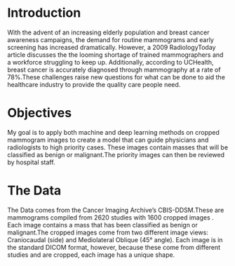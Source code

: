 # Introduction
With the advent of an increasing elderly population and breast cancer awareness campaigns, the demand for routine
mammograms and early screening has increased dramatically. However, a 2009 RadiologyToday article discusses the the looming shortage of trained mammographers and a workforce struggling to keep up. Additionally, according to UCHealth, breast cancer is accurately diagnosed through mammography at a rate of 78%.These challenges raise new questions for what can be done to aid the healthcare industry to provide the quality care people need.

# Objectives
My goal is to apply both machine and deep learning methods on cropped mammogram images to create a model that can guide physicians and radiologists to high priority cases. These images contain masses that will be classified as benign or malignant.The priority images can then be reviewed by hospital staff.

# The Data
The Data comes from the Cancer Imaging Archive’s CBIS-DDSM.These are mammograms compiled from 2620 studies with 1600 cropped images . Each image contains a mass that has been classified as benign or malignant.The cropped images come from two different image views: Craniocaudal (side) and Mediolateral Oblique (45° angle). Each image is in the standard DICOM format, however, because these come from different studies and are cropped, each image has a unique shape.
